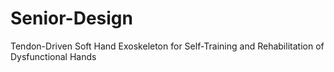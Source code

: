 # Senior-Design
Tendon-Driven Soft Hand Exoskeleton for Self-Training and Rehabilitation of  Dysfunctional Hands 
